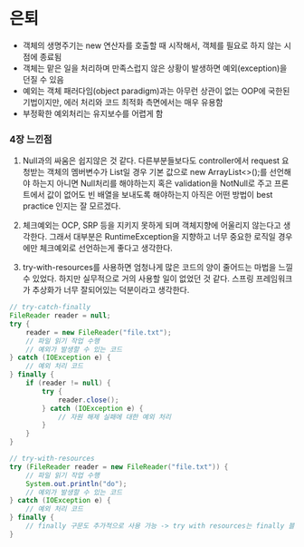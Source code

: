 # 은퇴
- 객체의 생명주기는 new 연산자를 호출할 때 시작해서, 객체를 필요로 하지 않는 시점에 종료됨
- 객체는 맡은 일을 처리하며 만족스럽지 않은 상황이 발생하면 예외(exception)을 던질 수 있음
- 예외는 객체 패러다임(object paradigm)과는 아무런 상관이 없는 OOP에 국한된 기법이지만, 에러 처리와 코드 최적화 측면에서는 매우 유용함
- 부정확한 예외처리는 유지보수를 어렵게 함

### 4장 느낀점
1. Null과의 싸움은 쉽지않은 것 같다. 다른부분들보다도 controller에서 request 요청받는 객체의 멤버변수가 List일 경우 기본 값으로 new ArrayList<>();를 선언해야 하는지 아니면 Null처리를 해야하는지 혹은 validation을 NotNull로 주고 프론트에서 값이 없어도 빈 배열을 보내도록 해야하는지 아직은 어떤 방법이 best practice 인지는 잘 모르겠다.

2. 체크예외는 OCP, SRP 등을 지키지 못하게 되며 객체지향에 어울리지 않는다고 생각한다. 그래서 대부분은 RuntimeException을 지향하고 너무 중요한 로직일 경우에만 체크예외로 선언하는게 좋다고 생각한다.

3. try-with-resources를 사용하면 엄청나게 많은 코드의 양이 줄어드는 마법을 느낄 수 있었다. 하지만 실무적으로 거의 사용할 일이 없었던 것 같다. 스프링 프레임워크가 추상화가 너무 잘되어있는 덕분이라고 생각한다.

```java
// try-catch-finally
FileReader reader = null;
try {
    reader = new FileReader("file.txt");
    // 파일 읽기 작업 수행
    // 예외가 발생할 수 있는 코드
} catch (IOException e) {
    // 예외 처리 코드
} finally {
    if (reader != null) {
        try {
            reader.close();
        } catch (IOException e) {
            // 자원 해제 실패에 대한 예외 처리
        }
    }
}

// try-with-resources
try (FileReader reader = new FileReader("file.txt")) {
    // 파일 읽기 작업 수행
    System.out.println("do");
    // 예외가 발생할 수 있는 코드
} catch (IOException e) {
    // 예외 처리 코드
} finally {
    // finally 구문도 추가적으로 사용 가능 -> try with resources는 finally 블록에서 close 로직을 생성하는게 아니라 catch 블록에서 close하는 로직을 생성해주고 또 맨 밑에 close하는 로직을 추가로 생성해줌
}
```